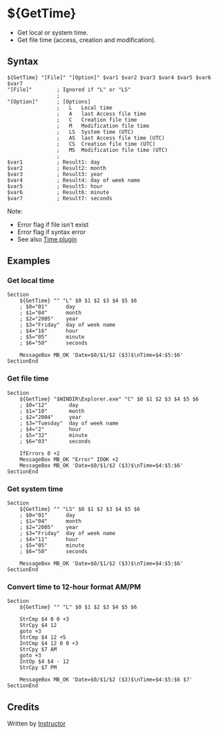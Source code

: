 # ${GetTime}

* Get local or system time.
* Get file time (access, creation and modification).

## Syntax

    ${GetTime} "[File]" "[Option]" $var1 $var2 $var3 $var4 $var5 $var6 $var7
    "[File]"        ; Ignored if "L" or "LS"
                    ;
    "[Option]"      ; [Options]
                    ;   L   Local time
                    ;   A   last Access file time
                    ;   C   Creation file time
                    ;   M   Modification file time
                    ;   LS  System time (UTC)
                    ;   AS  last Access file time (UTC)
                    ;   CS  Creation file time (UTC)
                    ;   MS  Modification file time (UTC)
                    ;
    $var1           ; Result1: day
    $var2           ; Result2: month
    $var3           ; Result3: year
    $var4           ; Result4: day of week name
    $var5           ; Result5: hour
    $var6           ; Result6: minute
    $var7           ; Result7: seconds

Note:

- Error flag if file isn't exist 
- Error flag if syntax error 
- See also [Time plugin][1]

## Examples

### Get local time

    Section
        ${GetTime} "" "L" $0 $1 $2 $3 $4 $5 $6
        ; $0="01"      day
        ; $1="04"      month
        ; $2="2005"    year
        ; $3="Friday"  day of week name
        ; $4="16"      hour
        ; $5="05"      minute
        ; $6="50"      seconds

        MessageBox MB_OK 'Date=$0/$1/$2 ($3)$\nTime=$4:$5:$6'
    SectionEnd

### Get file time

    Section
        ${GetTime} "$WINDIR\Explorer.exe" "C" $0 $1 $2 $3 $4 $5 $6
        ; $0="12"       day
        ; $1="10"       month
        ; $2="2004"     year
        ; $3="Tuesday"  day of week name
        ; $4="2"        hour
        ; $5="32"       minute
        ; $6="03"       seconds

        IfErrors 0 +2
        MessageBox MB_OK "Error" IDOK +2
        MessageBox MB_OK 'Date=$0/$1/$2 ($3)$\nTime=$4:$5:$6'
    SectionEnd

### Get system time

    Section
        ${GetTime} "" "LS" $0 $1 $2 $3 $4 $5 $6
        ; $0="01"      day
        ; $1="04"      month
        ; $2="2005"    year
        ; $3="Friday"  day of week name
        ; $4="11"      hour
        ; $5="05"      minute
        ; $6="50"      seconds

        MessageBox MB_OK 'Date=$0/$1/$2 ($3)$\nTime=$4:$5:$6'
    SectionEnd

### Convert time to 12-hour format AM/PM

    Section
        ${GetTime} "" "L" $0 $1 $2 $3 $4 $5 $6

        StrCmp $4 0 0 +3
        StrCpy $4 12
        goto +3
        StrCmp $4 12 +5
        IntCmp $4 12 0 0 +3
        StrCpy $7 AM
        goto +3
        IntOp $4 $4 - 12
        StrCpy $7 PM

        MessageBox MB_OK 'Date=$0/$1/$2 ($3)$\nTime=$4:$5:$6 $7'
    SectionEnd

## Credits

Written by [Instructor][2]

[1]: http://nsis.sourceforge.net/Time_plugin
[2]: http://nsis.sourceforge.net/User:Instructor
